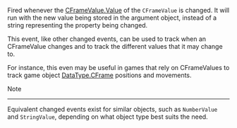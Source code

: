 Fired whenever the [CFrameValue.Value](https://developer.roblox.com/api-reference/property/CFrameValue/Value) of the `CFrameValue` is changed. It will run with the new value being stored in the argument object, instead of a string representing the property being changed.

This event, like other changed events, can be used to track when an CFrameValue changes and to track the different values that it may change to.

For instance, this even may be useful in games that rely on CFrameValues to track game object [DataType.CFrame](https://developer.roblox.com/search#stq=CFrame) positions and movements.

Note

----------

Equivalent changed events exist for similar objects, such as `NumberValue` and `StringValue`, depending on what object type best suits the need.